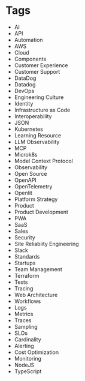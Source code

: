 # Tags

- AI
- API
- Automation
- AWS
- Cloud
- Components
- Customer Experience
- Customer Support
- DataDog
- Datadog
- DevOps
- Engineering Culture
- Identity
- Infrastructure as Code
- Interoperability
- JSON
- Kubernetes
- Learning Resource
- LLM Observability
- MCP
- Microk8s
- Model Context Protocol
- Observability
- Open Source
- OpenAPI
- OpenTelemetry
- Openlit
- Platform Strategy
- Product
- Product Development
- PWA
- SaaS
- Sales
- Security
- Site Reliabiity Engineering
- Slack
- Standards
- Startups
- Team Management
- Terraform
- Tests
- Tracing
- Web Architecture
- Workflows
- Logs
- Metrics
- Traces
- Sampling
- SLOs
- Cardinality
- Alerting
- Cost Optimization
- Monitoring
- NodeJS
- TypeScript

